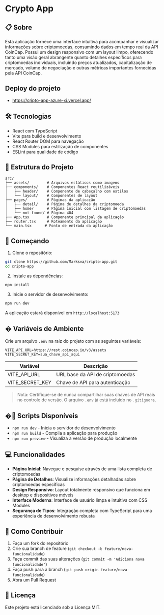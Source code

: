 # Crypto App

## 📋 Sobre

Esta aplicação fornece uma interface intuitiva para acompanhar e visualizar informações sobre criptomoedas, consumindo dados em tempo real da API CoinCap. Possui um design responsivo com um layout limpo, oferecendo tanto uma visão geral abrangente quanto detalhes específicos para criptomoedas individuais, incluindo preços atualizados, capitalização de mercado, volume de negociação e outras métricas importantes fornecidas pela API CoinCap.

## Deploy do projeto
- https://cripto-app-azure-xi.vercel.app/

## 🛠️ Tecnologias

- React com TypeScript
- Vite para build e desenvolvimento
- React Router DOM para navegação
- CSS Modules para estilização de componentes
- ESLint para qualidade de código

## 📁 Estrutura do Projeto

```
src/
├── assets/        # Arquivos estáticos como imagens
├── components/    # Componentes React reutilizáveis
│   ├── header/    # Componente de cabeçalho com estilos
│   └── layout/    # Componentes de layout
├── pages/         # Páginas da aplicação
│   ├── detail/    # Página de detalhes da criptomoeda
│   ├── home/      # Página inicial com listagem de criptomoedas
│   └── not-found/ # Página 404
├── App.tsx        # Componente principal da aplicação
├── router.tsx     # Roteamento da aplicação
└── main.tsx      # Ponto de entrada da aplicação
```

## 🚀 Começando

1. Clone o repositório:
```bash
git clone https://github.com/Marksva/cripto-app.git
cd cripto-app
```

2. Instale as dependências:
```bash
npm install
```

3. Inicie o servidor de desenvolvimento:
```bash
npm run dev
```

A aplicação estará disponível em `http://localhost:5173`

## � Variáveis de Ambiente

Crie um arquivo `.env` na raiz do projeto com as seguintes variáveis:

```env
VITE_API_URL=https://rest.coincap.io/v3/assets
VITE_SECRET_KEY=sua_chave_api_aqui
```

| Variável | Descrição |
|----------|-----------|
| VITE_API_URL | URL base da API de criptomoedas |
| VITE_SECRET_KEY | Chave de API para autenticação |

> Nota: Certifique-se de nunca compartilhar suas chaves de API reais no controle de versão. O arquivo `.env` já está incluído no `.gitignore`.

## �🔧 Scripts Disponíveis

- `npm run dev` - Inicia o servidor de desenvolvimento
- `npm run build` - Compila a aplicação para produção
- `npm run preview` - Visualiza a versão de produção localmente

## 💻 Funcionalidades

- **Página Inicial**: Navegue e pesquise através de uma lista completa de criptomoedas
- **Página de Detalhes**: Visualize informações detalhadas sobre criptomoedas específicas
- **Design Responsivo**: Layout totalmente responsivo que funciona em desktop e dispositivos móveis
- **Interface Moderna**: Interface de usuário limpa e intuitiva com CSS Modules
- **Segurança de Tipos**: Integração completa com TypeScript para uma experiência de desenvolvimento robusta

## 🤝 Como Contribuir

1. Faça um fork do repositório
2. Crie sua branch de feature (`git checkout -b feature/nova-funcionalidade`)
3. Faça commit das suas alterações (`git commit -m 'Adiciona nova funcionalidade'`)
4. Faça push para a branch (`git push origin feature/nova-funcionalidade`)
5. Abra um Pull Request

## 📝 Licença

Este projeto está licenciado sob a Licença MIT.
